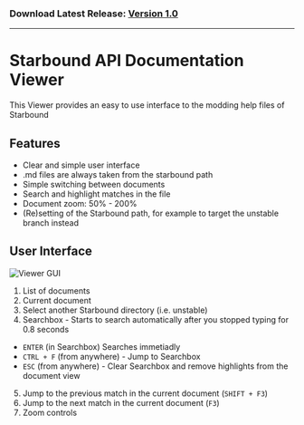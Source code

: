 
### Download Latest Release: [Version 1.0](https://github.com/Zoomah/StarboundApiDocViewer/releases/latest)
----------

# Starbound API Documentation Viewer

This Viewer provides an easy to use interface to the modding help files of Starbound

## Features
- Clear and simple user interface
- .md files are always taken from the starbound path
- Simple switching between documents
- Search and highlight matches in the file
- Document zoom: 50% - 200%
- (Re)setting of the Starbound path, for example to target the unstable branch instead

## User Interface

![Viewer GUI](https://vnyfta.dm2304.livefilestore.com/y3mlr-1WsiV-OVcEjdiP9Mfb7cGcOUYbjNEH9owBU3mI2VKr0l7BPDHs49Q8FC_kDrTKgmQrwu_l3r316bbs1D_Z3iAZd194GJHwx-kBdHlfbU10h_40jEy3i8PV9sz18dg3um0uM78736rDibTcPY6y5nBKep0ESFbKr8uTxlS_pk/StarboundApiDocViewer_2016-09-27_02-31-57.png?psid=1)

1. List of documents
2. Current document
3. Select another Starbound directory (i.e. unstable)
4. Searchbox - Starts to search automatically after you stopped typing for 0.8 seconds
  - `ENTER` (in Searchbox) Searches immetiadly
  - `CTRL + F` (from anywhere) - Jump to Searchbox
  - `ESC` (from anywhere) - Clear Searchbox and remove highlights from the document view
5. Jump to the previous match in the current document (`SHIFT + F3`)
6. Jump to the next match in the current document (`F3`)
7. Zoom controls
